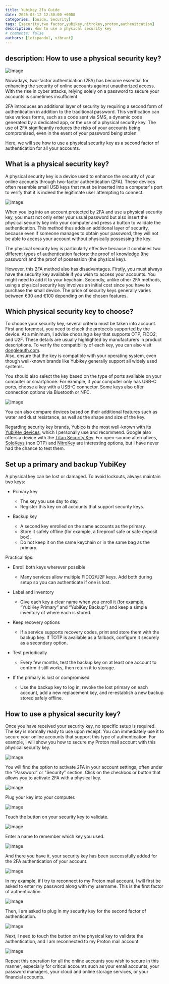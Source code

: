 ```yaml
---
title: Yubikey 2fa Guide
date: 2025-03-12 12:30:00 +0000
categories: [Guide, Security]
tags: [security,two factor,yubikey,nitrokey,proton,authenitcation]     # TAG names should always be lowercase
description: How to use a physical security key
# comments: false
authors: [loicpandul, vibrant]
---
```


description: How to use a physical security key?
---

![Image](/assets/img/yubikey-guide-images/cover.webp)

Nowadays, two-factor authentication (2FA) has become essential for enhancing the security of online accounts against unauthorized access. With the rise in cyber attacks, relying solely on a password to secure your accounts is sometimes insufficient.

2FA introduces an additional layer of security by requiring a second form of authentication in addition to the traditional password. This verification can take various forms, such as a code sent via SMS, a dynamic code generated by a dedicated app, or the use of a physical security key. The use of 2FA significantly reduces the risks of your accounts being compromised, even in the event of your password being stolen.

Here, we will see how to use a physical security key as a second factor of authentication for all your accounts.

## What is a physical security key?

A physical security key is a device used to enhance the security of your online accounts through two-factor authentication (2FA). These devices often resemble small USB keys that must be inserted into a computer's port to verify that it is indeed the legitimate user attempting to connect.

![Image](/assets/img/yubikey-guide-images/01.webp)

When you log into an account protected by 2FA and use a physical security key, you must not only enter your usual password but also insert the physical security key into your computer and press a button to validate the authentication. This method thus adds an additional layer of security, because even if someone manages to obtain your password, they will not be able to access your account without physically possessing the key.

The physical security key is particularly effective because it combines two different types of authentication factors: the proof of knowledge (the password) and the proof of possession (the physical key).

However, this 2FA method also has disadvantages. Firstly, you must always have the security key available if you wish to access your accounts. You might need to add it to your keychain. Secondly, unlike other 2FA methods, using a physical security key involves an initial cost since you have to purchase the small device. The price of security keys generally varies between €30 and €100 depending on the chosen features.

## Which physical security key to choose?

To choose your security key, several criteria must be taken into account.  
First and foremost, you need to check the protocols supported by the device. At a minimum, I advise choosing a key that supports OTP, FIDO2, and U2F. These details are usually highlighted by manufacturers in product descriptions. To verify the compatibility of each key, you can also visit [dongleauth.com](https://www.dongleauth.com/dongles/).  
Also, ensure that the key is compatible with your operating system, even though well-known brands like Yubikey generally support all widely used systems.

You should also select the key based on the type of ports available on your computer or smartphone. For example, if your computer only has USB-C ports, choose a key with a USB-C connector. Some keys also offer connection options via Bluetooth or NFC.

![Image](/assets/img/yubikey-guide-images/02.webp)

You can also compare devices based on their additional features such as water and dust resistance, as well as the shape and size of the key.

Regarding security key brands, Yubico is the most well-known with its [YubiKey devices](https://www.yubico.com/), which I personally use and recommend. Google also offers a device with the [Titan Security Key](https://store.google.com/fr/product/titan_security_key). For open-source alternatives, [SoloKeys](https://solokeys.com/) (non OTP) and [NitroKey](https://www.nitrokey.com/products/nitrokeys) are interesting options, but I have never had the chance to test them.

## Set up a primary and backup YubiKey

A physical key can be lost or damaged. To avoid lockouts, always maintain two keys:

- Primary key
  - The key you use day to day.
  - Register this key on all accounts that support security keys.

- Backup key
  - A second key enrolled on the same accounts as the primary.
  - Store it safely offline (for example, a fireproof safe or safe deposit box).
  - Do not keep it on the same keychain or in the same bag as the primary.

Practical tips:

- Enroll both keys wherever possible
  - Many services allow multiple FIDO2/U2F keys. Add both during setup so you
    can authenticate if one is lost.

- Label and inventory
  - Give each key a clear name when you enroll it (for example, “YubiKey
    Primary” and “YubiKey Backup”) and keep a simple inventory of where each is
    stored.

- Keep recovery options
  - If a service supports recovery codes, print and store them with the backup
    key. If TOTP is available as a fallback, configure it securely as a
    secondary option.

- Test periodically
  - Every few months, test the backup key on at least one account to confirm it
    still works, then return it to storage.

- If the primary is lost or compromised
  - Use the backup key to log in, revoke the lost primary on each account, add a
    new replacement key, and re-establish a new backup stored safely offline.

## How to use a physical security key?

Once you have received your security key, no specific setup is required. The key is normally ready to use upon receipt. You can immediately use it to secure your online accounts that support this type of authentication. For example, I will show you how to secure my Proton mail account with this physical security key.

![Image](/assets/img/yubikey-guide-images/03.webp)

You will find the option to activate 2FA in your account settings, often under the "Password" or "Security" section. Click on the checkbox or button that allows you to activate 2FA with a physical key.

![Image](/assets/img/yubikey-guide-images/04.webp)

Plug your key into your computer.

![Image](/assets/img/yubikey-guide-images/05.webp)

Touch the button on your security key to validate.

![Image](/assets/img/yubikey-guide-images/06.webp)

Enter a name to remember which key you used.

![Image](/assets/img/yubikey-guide-images/07.webp)

And there you have it, your security key has been successfully added for the 2FA authentication of your account.

![Image](/assets/img/yubikey-guide-images/08.webp)

In my example, if I try to reconnect to my Proton mail account, I will first be asked to enter my password along with my username. This is the first factor of authentication.

![Image](/assets/img/yubikey-guide-images/09.webp)

Then, I am asked to plug in my security key for the second factor of authentication.

![Image](/assets/img/yubikey-guide-images/10.webp)

Next, I need to touch the button on the physical key to validate the authentication, and I am reconnected to my Proton mail account.

![Image](/assets/img/yubikey-guide-images/11.webp)

Repeat this operation for all the online accounts you wish to secure in this manner, especially for critical accounts such as your email accounts, your password managers, your cloud and online storage services, or your financial accounts.